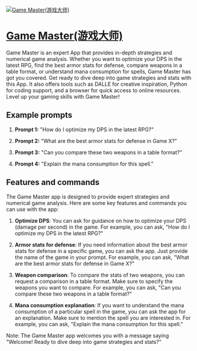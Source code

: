 [![Game Master(游戏大师)](https://files.oaiusercontent.com/file-2zg5mAQSBZCaf3DQ5g9VJFU4?se=2123-10-19T15%3A47%3A35Z&sp=r&sv=2021-08-06&sr=b&rscc=max-age%3D31536000%2C%20immutable&rscd=attachment%3B%20filename%3D0dd31566-842c-4469-bd1b-b60830c7dc6d.png&sig=SVqKVyJVjbn2xF%2Bku8sbhLJPS1D/BehqdsPhV69oWB8%3D)](https://chat.openai.com/g/g-yB7rMjx0m-game-master-you-xi-da-shi)

# [Game Master(游戏大师)](https://chat.openai.com/g/g-yB7rMjx0m-game-master-you-xi-da-shi)

Game Master is an expert App that provides in-depth strategies and numerical game analysis. Whether you want to optimize your DPS in the latest RPG, find the best armor stats for defense, compare weapons in a table format, or understand mana consumption for spells, Game Master has got you covered. Get ready to dive deep into game strategies and stats with this App. It also offers tools such as DALLE for creative inspiration, Python for coding support, and a browser for quick access to online resources. Level up your gaming skills with Game Master!

## Example prompts

1. **Prompt 1:** "How do I optimize my DPS in the latest RPG?"

2. **Prompt 2:** "What are the best armor stats for defense in Game X?"

3. **Prompt 3:** "Can you compare these two weapons in a table format?"

4. **Prompt 4:** "Explain the mana consumption for this spell."

## Features and commands

The Game Master app is designed to provide expert strategies and numerical game analysis. Here are some key features and commands you can use with the app:

1. **Optimize DPS**: You can ask for guidance on how to optimize your DPS (damage per second) in the game. For example, you can ask, "How do I optimize my DPS in the latest RPG?"

2. **Armor stats for defense**: If you need information about the best armor stats for defense in a specific game, you can ask the app. Just provide the name of the game in your prompt. For example, you can ask, "What are the best armor stats for defense in Game X?"

3. **Weapon comparison**: To compare the stats of two weapons, you can request a comparison in a table format. Make sure to specify the weapons you want to compare. For example, you can ask, "Can you compare these two weapons in a table format?"

4. **Mana consumption explanation**: If you want to understand the mana consumption of a particular spell in the game, you can ask the app for an explanation. Make sure to mention the spell you are interested in. For example, you can ask, "Explain the mana consumption for this spell."

Note: The Game Master app welcomes you with a message saying "Welcome! Ready to dive deep into game strategies and stats?"